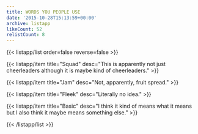 ```yaml
---
title: WORDS YOU PEOPLE USE
date: '2015-10-28T15:13:59+00:00'
archive: listapp
likeCount: 52
relistCount: 8
---
```


<!--more-->

{{< listapp/list order=false reverse=false >}}

   {{< listapp/item title="Squad"
      desc="This is apparently not just cheerleaders although it is maybe kind of cheerleaders." >}}

   {{< listapp/item title="Jam"
      desc="Not, apparently, fruit spread." >}}

   {{< listapp/item title="Fleek"
      desc="Literally no idea." >}}

   {{< listapp/item title="Basic"
      desc="I think it kind of means what it means but I also think it maybe means something else." >}}

{{< /listapp/list >}}
